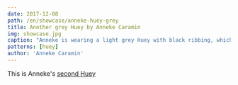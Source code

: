 ```yaml
---
date: 2017-12-08
path: /en/showcase/anneke-huey-grey
title: Another grey Huey by Anneke Caramin
img: showcase.jpg
caption: "Anneke is wearing a light grey Huey with black ribbing, which isn't very obvious on this black skirt."
patterns: [huey]
author: 'Anneke Caramin'
---
```

This is Anneke's [second Huey](/en/showcase/anneke-huey/)
